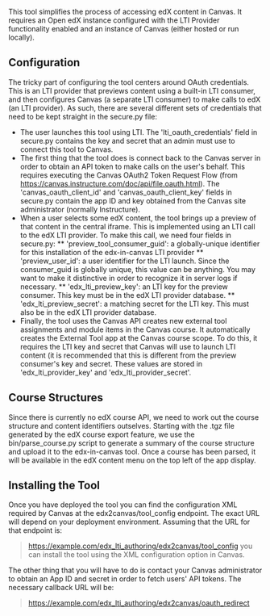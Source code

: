 This tool simplifies the process of accessing edX content in Canvas. It requires an Open edX instance configured with
the LTI Provider functionality enabled and an instance of Canvas (either hosted or run locally).

## Configuration

The tricky part of configuring the tool centers around OAuth credentials. This is an LTI provider that previews content
using a built-in LTI consumer, and then configures Canvas (a separate LTI consumer) to make calls to edX (an LTI
provider). As such, there are several different sets of credentials that need to be kept straight in the secure.py
file:
* The user launches this tool using LTI. The 'lti_oauth_credentials' field in secure.py contains the key and secret
that an admin must use to connect this tool to Canvas.
* The first thing that the tool does is connect back to the Canvas server in order to obtain an API token to make calls
on the user's behalf. This requires executing the Canvas OAuth2 Token Request Flow (from
https://canvas.instructure.com/doc/api/file.oauth.html). The 'canvas_oauth_client_id' and 'canvas_oauth_client_key'
fields in secure.py contain the app ID and key obtained from the Canvas site administrator (normally Instructure).
* When a user selects some edX content, the tool brings up a preview of that content in the central iframe. This is
implemented using an LTI call to the edX LTI provider. To make this call, we need four fields in secure.py:
** 'preview_tool_consumer_guid': a globally-unique identifier for this installation of the edx-in-canvas LTI provider
** 'preview_user_id': a user identifier for the LTI launch. Since the consumer_guid is globally unique, this value can
be anything. You may want to make it distinctive in order to recognize it in server logs if necessary.
** 'edx_lti_preview_key': an LTI key for the preview consumer. This key must be in the edX LTI provider database.
** 'edx_lti_preview_secret': a matching secret for the LTI key. This must also be in the edX LTI provider database.
* Finally, the tool uses the Canvas API creates new external tool assignments and module items in the Canvas course.
It automatically creates the External Tool app at the Canvas course scope. To do this, it requires the LTI key and
secret that Canvas will use to launch LTI content (it is recommended that this is different from the preview consumer's
key and secret. These values are stored in 'edx_lti_provider_key' and 'edx_lti_provider_secret'.

## Course Structures

Since there is currently no edX course API, we need to work out the course structure and content identifiers outselves.
Starting with the .tgz file generated by the edX course export feature, we use the bin/parse_course.py script to
generate a summary of the course structure and upload it to the edx-in-canvas tool. Once a course has been parsed,
it will be available in the edX content menu on the top left of the app display.

## Installing the Tool
Once you have deployed the tool you can find the configuration XML required by Canvas at the edx2canvas/tool_config
endpoint. The exact URL will depend on your deployment environment. Assuming that the URL for that endpoint is:
> https://example.com/edx_lti_authoring/edx2canvas/tool_config
you can install the tool using the XML configuration option in Canvas.

The other thing that you will have to do is contact your Canvas administrator to obtain an App ID and secret
in order to fetch users' API tokens. The necessary callback URL will be:
> https://example.com/edx_lti_authoring/edx2canvas/oauth_redirect
